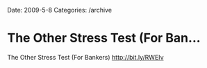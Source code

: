 Date: 2009-5-8
Categories: /archive

# The Other Stress Test (For Ban...

The Other Stress Test (For Bankers) <a href="http://bit.ly/RWEIv" rel="nofollow">http://bit.ly/RWEIv</a>
